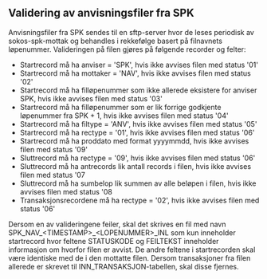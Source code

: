## Validering av anvisningsfiler fra SPK

Anvisningsfiler fra SPK sendes til en sftp-server hvor de leses periodisk av sokos-spk-mottak og behandles i rekkefølge basert på filnavnets løpenummer.
Valideringen på filen gjøres på følgende recorder og felter:

* Startrecord må ha anviser = 'SPK', hvis ikke avvises filen med status '01'
* Startrecord må ha mottaker = 'NAV', hvis ikke avvises filen med status '02'
* Startrecord må ha filløpenummer som ikke allerede eksistere for anviser SPK, hvis ikke avvises filen med status '03'
* Startrecord må ha filløpenummer som er lik forrige godkjente løpenummer fra SPK + 1, hvis ikke avvises filen med status '04'
* Startrecord må ha filtype = 'ANV', hvis ikke avvises filen med status '05'
* Startrecord må ha rectype = '01', hvis ikke avvises filen med status '06'
* Startrecord må ha proddato med format yyyymmdd, hvis ikke avvises filen med status '09'
* Sluttrecord må ha rectype = '09', hvis ikke avvises filen med status '06'
* Sluttrecord må ha antrecords lik antall records i filen, hvis ikke avvises filen med status '07
* Sluttrecord må ha sumbelop lik summen av alle beløpen i filen, hvis ikke avvises filen med status '08
* Transaksjonsrecordene må ha rectype = '02', hvis ikke avvises filen med status '06'

Dersom en av valideringene feiler, skal det skrives en fil med navn SPK_NAV_\<TIMESTAMP>_\<LOPENUMMER>_INL som kun inneholder startrecord hvor feltene STATUSKODE og FEILTEKST inneholder informasjon om hvorfor filen er avvist.
De andre feltene i startrecorden skal være identiske med de i den mottatte filen. Dersom transaksjoner fra filen allerede er skrevet til INN_TRANSAKSJON-tabellen, skal disse fjernes.
